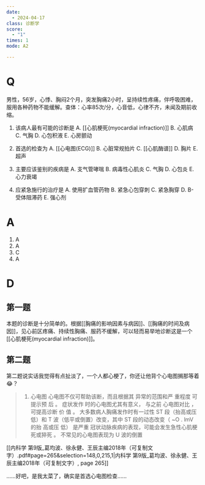 ```yaml
---
date:
  - 2024-04-17
class: 诊断学
score:
  - "1"
times: 1
mode: A2

--- 
```



# Q
男性，56岁，心悸、胸闷2个月，突发胸痛2小时，呈持续性疼痛，伴呼吸困难，服用各种药物不能缓解。查体：心率85次/分，心音低，心律不齐，未闻及期前收缩。

1. 该病人最有可能的诊断是
A. [[心肌梗死(myocardial infraction)]]
B. 心肌病 
C. 气胸
D. 心包积液 
E. 心房颤动

2. 首选的检查为
A. [[心电图(ECG)]]
B. 心脏常规拍片 
C. [[心肌酶谱]]
D. 胸片 
E. 超声

3. 主要应该鉴别的疾病是
A. 支气管哮喘 
B. 病毒性心肌炎 
C. 气胸
D. 心包炎 
E. 心力衰竭

4. 应紧急施行的治疗是
A. 使用扩血管药物 
B. 紧急心包穿刺 
C. 紧急胸穿
D. B- 受体阻滞药 
E. 强心剂

# A

1. A
2. A
3. C
4. A



# D
第一题
--
本题的诊断是十分简单的。根据[[胸痛的影响因素与病因]]、[[胸痛的时间及病因]]，见心前区疼痛、持续性胸痛、服药不缓解，可以轻而易举地诊断这是一个[[心肌梗死(myocardial infraction)]]。

第二题
--
第二题说实话我觉得有点扯淡了，一个人都心梗了，你还让他背个心电图搁那等着😂？

> 1. 心电图 心电图不仅可帮助该断，而且根据其 异常的范围和严 重程度 可提示预 后 。 症状发作 时的心电图尤其有意义， 与之前 心电图对比 ，可提高诊断 价 值 。 大多数病人胸痛发作时有一过性 ST 段（抬高或压低）和 T 波（低平或倒置）改变，其中 ST 段的动态改变（ ~O . lmV 的抬 高或压 低） 是严重 冠状动脉疾病的表现，可能会发生急性心肌梗死或猝死 。 不常见的心电图表现为 U 波的倒置 

[[内科学 第9版_葛均波、徐永健、王辰主编2018年（可复制文字）.pdf#page=265&selection=148,0,215,1|内科学 第9版_葛均波、徐永健、王辰主编2018年（可复制文字）, page 265]]

……好吧，是我太菜了，确实是首选心电图检查……